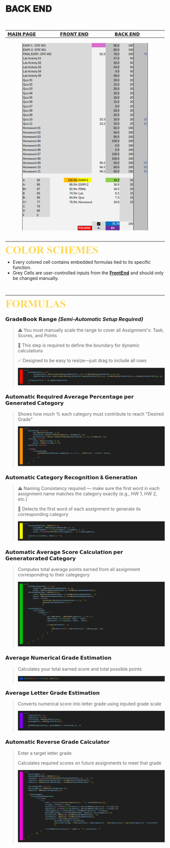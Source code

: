 # 𝐁𝐀𝐂𝐊 𝐄𝐍𝐃

 ​

<table>
  <tr>
    <td width="400px" align="left">
      <a href="./README.md">𝗠𝗔𝗜𝗡 𝗣𝗔𝗚𝗘</a>
    </td>
    <td width="400px" align="left">
      <a href="./panel_frontend.md">𝗙𝗥𝗢𝗡𝗧 𝗘𝗡𝗗</a>
    </td>
    <td width="400px" align="left">
      <a href="./panel_backend.md">𝗕𝗔𝗖𝗞 𝗘𝗡𝗗</a>
    </td>
  </tr>
</table>

<div align="center">
 <img src= ./images/backend_panel.png width=400>
</div>

<br>

****

[<img src="./images/cw_color_schemes.png" height="25">](./panel_backend.md)

- Every colored cell contains embedded formulas tied to its specific function.
- Grey Cells are user-controlled inputs from the **[FrontEnd](./panel_frontend.md)** and should only be changed manually. 

<br>

****

[<img src="./images/cw_formulas.png" height="25">](./panel_backend.md)

### 𝗚𝗿𝗮𝗱𝗲𝗕𝗼𝗼𝗸 𝗥𝗮𝗻𝗴𝗲 _(Semi-Automatic Setup Required)_
> ⚠️ You must manually scale the range to cover all Assignment's: Task, Scores, and Points
> 
> 🧩 This step is required to define the boundary for dynamic calculations
> 
> ✅ Designed to be easy to resize—just drag to include all rows
> 
> <img src=./images/embedded_blockRangeGradeBookTable.png >

### 𝗔𝘂𝘁𝗼𝗺𝗮𝘁𝗶𝗰 𝗥𝗲𝗾𝘂𝗶𝗿𝗲𝗱 𝗔𝘃𝗲𝗿𝗮𝗴𝗲 𝗣𝗲𝗿𝗰𝗲𝗻𝘁𝗮𝗴𝗲 𝗽𝗲𝗿 𝗚𝗲𝗻𝗲𝗿𝗮𝘁𝗲𝗱 𝗖𝗮𝘁𝗲𝗴𝗼𝗿𝘆
> Shows how much % each category must contribute to reach "Desired Grade"
> 
> <img src=./images/embedded_desiredPercentage.png>


### 𝗔𝘂𝘁𝗼𝗺𝗮𝘁𝗶𝗰 𝗖𝗮𝘁𝗲𝗴𝗼𝗿𝘆 𝗥𝗲𝗰𝗼𝗴𝗻𝗶𝘁𝗶𝗼𝗻 & 𝗚𝗲𝗻𝗲𝗿𝗮𝘁𝗶𝗼𝗻
>⚠️ Naming Consistency required — make sure the first word in each assignment name matches the category exactly (e.g., HW 1, HW 2, etc.)
>
>🧩 Detects the first word of each assignment to generate its corresponding category
>
><img src=./images/embedded_assignementCategoryGenerator.png>

### 𝗔𝘂𝘁𝗼𝗺𝗮𝘁𝗶𝗰 𝗔𝘃𝗲𝗿𝗮𝗴𝗲 𝗦𝗰𝗼𝗿𝗲 𝗖𝗮𝗹𝗰𝘂𝗹𝗮𝘁𝗶𝗼𝗻 𝗽𝗲𝗿 𝗚𝗲𝗻𝗲𝗿𝗮𝘁𝗼𝗿𝗮𝘁𝗲𝗱 𝗖𝗮𝘁𝗲𝗴𝗼𝗿𝘆
> Computes total average points earned from all assignment corresponding to their categegory
>
> <img src=./images/embedded_avgScoreGenerator.png>

### 𝗔𝘃𝗲𝗿𝗮𝗴𝗲 𝗡𝘂𝗺𝗲𝗿𝗶𝗰𝗮𝗹 𝗚𝗿𝗮𝗱𝗲 𝗘𝘀𝘁𝗶𝗺𝗮𝘁𝗶𝗼𝗻
> Calculates your total earned score and total possible points
>
> <img src=./images/embedded_totalScoreAndPoints.png>

### 𝗔𝘃𝗲𝗿𝗮𝗴𝗲 𝗟𝗲𝘁𝘁𝗲𝗿 𝗚𝗿𝗮𝗱𝗲 𝗘𝘀𝘁𝗶𝗺𝗮𝘁𝗶𝗼𝗻
> Converts numerical score into letter grade using inputed grade scale
>
> <img src=./images/embedded_letterGradeEstimation.png>

### 𝗔𝘂𝘁𝗼𝗺𝗮𝘁𝗶𝗰 𝗥𝗲𝘃𝗲𝗿𝘀𝗲 𝗚𝗿𝗮𝗱𝗲 𝗖𝗮𝗹𝗰𝘂𝗹𝗮𝘁𝗼𝗿
> Enter a target letter grade
> 
> Calculates required scores on future assignments to meet that grade
>
> <img src=./images/embedded_reverseScoreCalculator.png>
